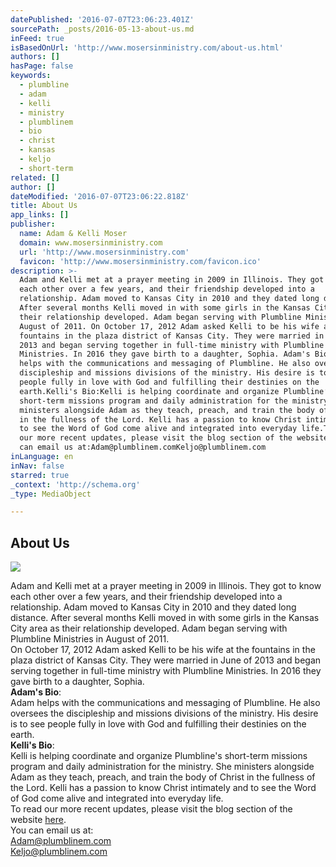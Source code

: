 ```yaml
---
datePublished: '2016-07-07T23:06:23.401Z'
sourcePath: _posts/2016-05-13-about-us.md
inFeed: true
isBasedOnUrl: 'http://www.mosersinministry.com/about-us.html'
authors: []
hasPage: false
keywords:
  - plumbline
  - adam
  - kelli
  - ministry
  - plumblinem
  - bio
  - christ
  - kansas
  - keljo
  - short-term
related: []
author: []
dateModified: '2016-07-07T23:06:22.818Z'
title: About Us
app_links: []
publisher:
  name: Adam & Kelli Moser
  domain: www.mosersinministry.com
  url: 'http://www.mosersinministry.com'
  favicon: 'http://www.mosersinministry.com/favicon.ico'
description: >-
  Adam and Kelli met at a prayer meeting in 2009 in Illinois. They got to know
  each other over a few years, and their friendship developed into a
  relationship. Adam moved to Kansas City in 2010 and they dated long distance.
  After several months Kelli moved in with some girls in the Kansas City area as
  their relationship developed. Adam began serving with Plumbline Ministries in
  August of 2011. On October 17, 2012 Adam asked Kelli to be his wife at the
  fountains in the plaza district of Kansas City. They were married in June of
  2013 and began serving together in full-time ministry with Plumbline
  Ministries. In 2016 they gave birth to a daughter, Sophia. Adam's Bio:Adam
  helps with the communications and messaging of Plumbline. He also oversees the
  discipleship and missions divisions of the ministry. His desire is to see
  people fully in love with God and fulfilling their destinies on the
  earth.Kelli's Bio:Kelli is helping coordinate and organize Plumbline’s
  short-term missions program and daily administration for the ministry. She
  ministers alongside Adam as they teach, preach, and train the body of Christ
  in the fullness of the Lord. Kelli has a passion to know Christ intimately and
  to see the Word of God come alive and integrated into everyday life.To read
  our more recent updates, please visit the blog section of the website here.You
  can email us at:Adam@plumblinem.comKeljo@plumblinem.com
inLanguage: en
inNav: false
starred: true
_context: 'http://schema.org'
_type: MediaObject

---
```

<article style=""><h1>About Us</h1></article>

![](https://s3-us-west-2.amazonaws.com/the-grid-img/p/ce9730963a340e705f1d11520ce4bbfe32789f80.jpg)

Adam and Kelli met at a prayer meeting in 2009 in Illinois. They got to know each other over a few years, and their friendship developed into a relationship. Adam moved to Kansas City in 2010 and they dated long distance. After several months Kelli moved in with some girls in the Kansas City area as their relationship developed. Adam began serving with Plumbline Ministries in August of 2011\.   
On October 17, 2012 Adam asked Kelli to be his wife at the fountains in the plaza district of Kansas City. They were married in June of 2013 and began serving together in full-time ministry with Plumbline Ministries. In 2016 they gave birth to a daughter, Sophia.   
**Adam's Bio**:  
Adam helps with the communications and messaging of Plumbline. He also oversees the discipleship and missions divisions of the ministry. His desire is to see people fully in love with God and fulfilling their destinies on the earth.  
**Kelli's Bio**:  
Kelli is helping coordinate and organize Plumbline's short-term missions program and daily administration for the ministry. She ministers alongside Adam as they teach, preach, and train the body of Christ in the fullness of the Lord. Kelli has a passion to know Christ intimately and to see the Word of God come alive and integrated into everyday life.  
To read our more recent updates, please visit the blog section of the website [here][0].  
You can email us at:  
[Adam@plumblinem.com][1]  
[Keljo@plumblinem.com][2]

[0]: http://www.mosersinministry.com/blog.html
[1]: mailto:Adam@plumblinem.com
[2]: mailto:Keljo@plumblinem.com